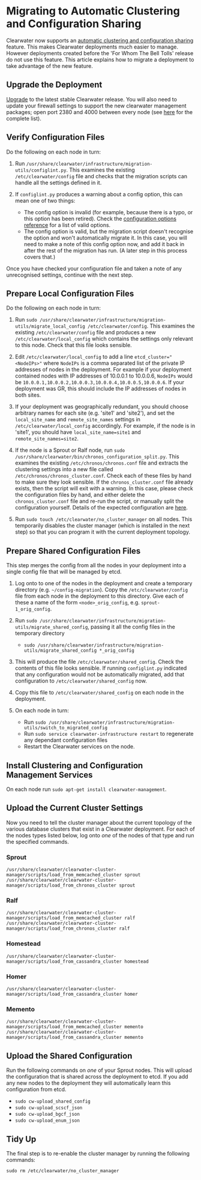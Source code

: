 # Migrating to Automatic Clustering and Configuration Sharing

Clearwater now supports an [automatic clustering and configuration sharing](Automatic_Clustering_Config_Sharing.md) feature. This makes Clearwater deployments much easier to manage. However deployments created before the 'For Whom The Bell Tolls' release do not use this feature. This article explains how to migrate a deployment to take advantage of the new feature.

## Upgrade the Deployment

[Upgrade](Upgrading_a_Clearwater_deployment.md) to the latest stable Clearwater release. You will also need to update your firewall settings to support the new clearwater management packages; open port 2380 and 4000 between every node (see [here](Clearwater_IP_Port_Usage.md) for the complete list).

## Verify Configuration Files

Do the following on each node in turn:

1.  Run `/usr/share/clearwater/infrastructure/migration-utils/configlint.py`. This examines the existing `/etc/clearwater/config` file and checks that the migration scripts can handle all the settings defined in it.

2.  If `configlint.py` produces a warning about a config option, this can mean one of two things:
    * The config option is invalid (for example, because there is a typo, or this option has been retired). Check the [configuration options reference](Clearwater_Configuration_Options_Reference.md) for a list of valid options.
    * The config option is valid, but the migration script doesn't recognise the option and won't automatically migrate it. In this case, you will need to make a note of this config option now, and add it back in after the rest of the migration has run. (A later step in this process covers that.)

Once you have checked your configuration file and taken a note of any unrecognised settings, continue with the next step.

## Prepare Local Configuration Files

Do the following on each node in turn:

1.  Run `sudo /usr/share/clearwater/infrastructure/migration-utils/migrate_local_config /etc/clearwater/config`. This examines the existing `/etc/clearwater/config` file and produces a new `/etc/clearwater/local_config` which contains the settings only relevant to this node. Check that this file looks sensible.

2.  Edit `/etc/clearwater/local_config` to add a line `etcd_cluster="<NodeIPs>"` where `NodeIPs` is a comma separated list of the private IP addresses of nodes in the deployment. For example if your deployment contained nodes with IP addresses of 10.0.0.1 to 10.0.0.6, `NodeIPs` would be `10.0.0.1,10.0.0.2,10.0.0.3,10.0.0.4,10.0.0.5,10.0.0.6`. If your deployment was GR, this should include the IP addresses of nodes in both sites.

3. If your deployment was geographically redundant, you should choose arbitrary names for each site (e.g. 'site1' and 'site2'), and set the `local_site_name` and `remote_site_names` settings in `/etc/clearwater/local_config` accordingly. For example, if the node is in 'site1', you should have  `local_site_name=site1` and `remote_site_names=site2`.

4.  If the node is a Sprout or Ralf node, run `sudo /usr/share/clearwater/bin/chronos_configuration_split.py`. This examines the existing `/etc/chronos/chronos.conf` file and extracts the clustering settings into a new file called `/etc/chronos/chronos_cluster.conf`. Check each of these files by hand to make sure they look sensible. If the `chronos_cluster.conf` file already exists, then the script will exit with a warning. In this case, please check the configuration files by hand, and either delete the `chronos_cluster.conf` file and re-run the script, or manually split the configuration yourself. Details of the expected configuration are [here](https://github.com/Metaswitch/chronos/blob/dev/doc/configuration.md).

5.  Run `sudo touch /etc/clearwater/no_cluster_manager` on all nodes. This temporarily disables the cluster manager (which is installed in the next step) so that you can program it with the current deployment topology.

## Prepare Shared Configuration Files

This step merges the config from all the nodes in your deployment into a single config file that will be managed by etcd.

1.  Log onto to one of the nodes in the deployment and create a temporary directory (e.g. `~/config-migration`). Copy the `/etc/clearwater/config` file from each node in the deployment to this directory. Give each of these a name of the form `<node>_orig_config`, e.g. `sprout-1_orig_config`.

2.  Run `sudo /usr/share/clearwater/infrastructure/migration-utils/migrate_shared_config`, passing it all the config files in the temporary directory

    * `sudo /usr/share/clearwater/infrastructure/migration-utils/migrate_shared_config *_orig_config`

3.  This will produce the file `/etc/clearwater/shared_config`. Check the contents of this file looks sensible. If running `configlint.py` indicated that any configuration would not be automatically migrated, add that configuration to `/etc/clearwater/shared_config` now.

4.  Copy this file to `/etc/clearwater/shared_config` on each node in the deployment.

5.  On each node in turn:

    * Run `sudo /usr/share/clearwater/infrastructure/migration-utils/switch_to_migrated_config`
    * Run `sudo service clearwater-infrastructure restart` to regenerate any dependant configuration files
    * Restart the Clearwater services on the node.

## Install Clustering and Configuration Management Services

On each node run `sudo apt-get install clearwater-management`.

## Upload the Current Cluster Settings

Now you need to tell the cluster manager about the current topology of the various database clusters that exist in a Clearwater deployment. For each of the nodes types listed below, log onto *one* of the nodes of that type and run the specified commands.

### Sprout

    /usr/share/clearwater/clearwater-cluster-manager/scripts/load_from_memcached_cluster sprout
    /usr/share/clearwater/clearwater-cluster-manager/scripts/load_from_chronos_cluster sprout

### Ralf

    /usr/share/clearwater/clearwater-cluster-manager/scripts/load_from_memcached_cluster ralf
    /usr/share/clearwater/clearwater-cluster-manager/scripts/load_from_chronos_cluster ralf

### Homestead

    /usr/share/clearwater/clearwater-cluster-manager/scripts/load_from_cassandra_cluster homestead

### Homer

    /usr/share/clearwater/clearwater-cluster-manager/scripts/load_from_cassandra_cluster homer

### Memento

    /usr/share/clearwater/clearwater-cluster-manager/scripts/load_from_memcached_cluster memento
    /usr/share/clearwater/clearwater-cluster-manager/scripts/load_from_cassandra_cluster memento

## Upload the Shared Configuration

Run the following commands on *one* of your Sprout nodes. This will upload the configuration that is shared across the deployment to etcd. If you add any new nodes to the deployment they will automatically learn this configuration from etcd.

* `sudo cw-upload_shared_config`
* `sudo cw-upload_scscf_json`
* `sudo cw-upload_bgcf_json`
* `sudo cw-upload_enum_json`

## Tidy Up

The final step is to re-enable the cluster manager by running the following commands:

    sudo rm /etc/clearwater/no_cluster_manager
